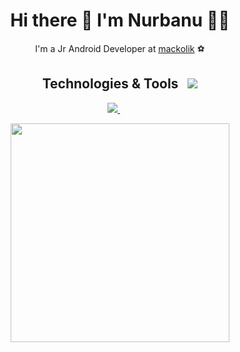 <h1 align='center'>
  Hi there 👋 I'm Nurbanu 👩‍💻
</h1>

<p align='center'>
  I'm a Jr Android Developer at   <a href="https://play.google.com/store/apps/details?id=com.kokteyl.mackolik">mackolik</a> ⚽
</p>


<h2 align="center">Technologies & Tools &nbsp;
    <img src="https://skillicons.dev/icons?i=kotlin,java,androidstudio,github,git,vscode" />
  </a>
</h2>

<p align='center'>
  
  <a href="https://www.linkedin.com/in/nurbanukahraman/">
    <img src="https://img.shields.io/badge/linkedin-%230077B5.svg?&style=for-the-badge&logo=linkedin&logoColor=white" />
  </a>&nbsp;&nbsp;
&nbsp;&nbsp;
  
</p>

<p align='center'>
  <a href="#"><img src="https://github-readme-stats.vercel.app/api/top-langs/?username=nkahraman&show_icons=true&count_private=true&theme=dark" width="350"></a>
</p>




